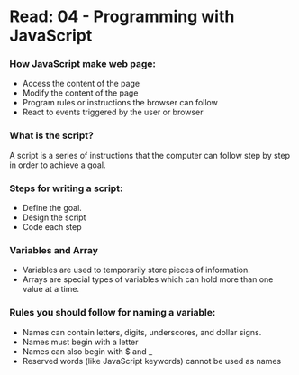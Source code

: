 # Read: 04 - Programming with JavaScript

### How JavaScript make web page:
- Access the content of the page
- Modify the content of the page
- Program rules or instructions the browser can follow
- React to events triggered by the user or browser 

### What is the script?
A script is a series of instructions that the computer
can follow step by step in order to achieve a goal.

### Steps for writing a script:
- Define the goal.
- Design the script
- Code each step

### Variables and Array
- Variables are used to temporarily store pieces of
information.
- Arrays are special types of variables which can hold more than one value at a time.

### Rules you should follow for naming a variable:
- Names can contain letters, digits, underscores, and dollar signs.
- Names must begin with a letter
- Names can also begin with $ and _ 
- Reserved words (like JavaScript keywords) cannot be used as names